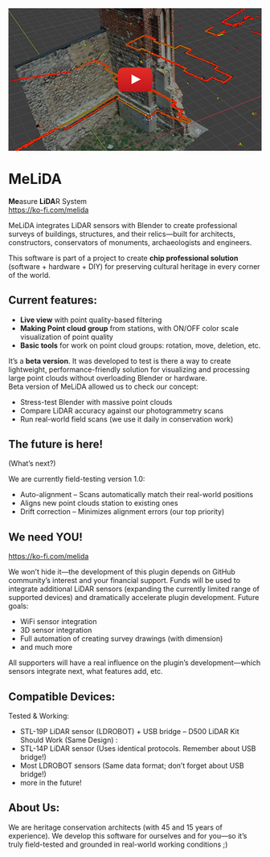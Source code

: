 <div align="center"><a href="https://www.youtube.com/watch?v=aPSywxEhXzM" target="_blank">
  <img src="https://github.com/MeLiDAsys/MeLiDA/blob/main/MeLiDA_movMin.jpg" alt="MeLiDA Sample movie" align="center" />
</a></div>

# **MeLiDA**
 **Me**asure **LiDA**R System\
 https://ko-fi.com/melida

MeLiDA integrates LiDAR sensors with Blender to create professional surveys of buildings, structures, and their relics—built for architects, constructors, conservators of monuments, archaeologists and engineers.

This software is part of a project to create **chip professional solution** (software + hardware + DIY) for preserving cultural heritage in every corner of the world.

## Current features:
- **Live view** with point quality-based filtering
- **Making Point cloud group** from stations, with ON/OFF color scale visualization of point quality
- **Basic tools** for work on point cloud groups: rotation, move, deletion, etc.

It’s a **beta version**. It was developed to test is there a way to create lightweight, performance-friendly solution for visualizing and processing large point clouds without overloading Blender or hardware.  
Beta version of MeLiDA allowed us to check our concept:
- Stress-test Blender with massive point clouds
- Compare LiDAR accuracy against our photogrammetry scans
- Run real-world field scans (we use it daily in conservation work)

## **The future is here!**
(What’s next?)

We are currently field-testing version 1.0:
- Auto-alignment – Scans automatically match their real-world positions
- Aligns new point clouds station to existing ones
- Drift correction – Minimizes alignment errors (our top priority)

## We need YOU!
https://ko-fi.com/melida

We won’t hide it—the development of this plugin depends on GitHub community’s interest and your financial support. Funds will be used to integrate additional LiDAR sensors (expanding the currently limited range of supported devices) and dramatically accelerate plugin development. Future goals:
- WiFi sensor integration
- 3D sensor integration
- Full automation of creating survey drawings (with dimension)
- and much more

All supporters will have a real influence on the plugin’s development—which sensors integrate next, what features add, etc.

## Compatible Devices:
Tested & Working:
- STL-19P LiDAR sensor (LDROBOT) + USB bridge – D500 LiDAR Kit
Should Work (Same Design) :
- STL-14P LiDAR sensor (Uses identical protocols. Remember about USB bridge!)
- Most LDROBOT sensors (Same data format; don’t forget about USB bridge!)
- more in the future!

## About Us:
We are heritage conservation architects (with 45 and 15 years of experience). We develop this software for ourselves and for you—so it’s truly field-tested and grounded in real-world working conditions ;)
